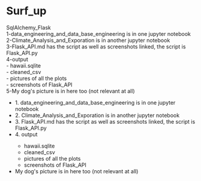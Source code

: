 # Surf_up
SqlAlchemy_Flask<br />
1-data_engineering_and_data_base_engineering is in one jupyter notebook<br />
2-Climate_Analysis_and_Exporation is in another jupyter notebook<br />
3-Flask_API.md has the script as well as screenshots linked, the script is Flask_API.py<br />
4-output <br />
    - hawaii.sqlite<br />
    - cleaned_csv<br />
    - pictures of all the plots <br />
    - screenshots of Flask_API <br />
5-My dog's picture is in here too (not relevant at all)
<ul>
<li>1. data_engineering_and_data_base_engineering is in one jupyter notebook</li>
<li>2. Climate_Analysis_and_Exporation is in another jupyter notebook</li>  
<li>3. Flask_API.md has the script as well as screenshots linked, the script is Flask_API.py</li>
<li>4. output</li> 
    <ul>
        <li>hawaii.sqlite</li>
        <li>cleaned_csv</li>
        <li>pictures of all the plots</li>
        <li>screenshots of Flask_API</li>   
    </ul>
<li>My dog's picture is in here too (not relevant at all)</li>
</ul>
